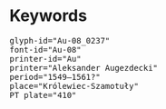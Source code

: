 # Keywords
<pre>
glyph-id="Au-08_0237"
font-id="Au-08"
printer-id="Au"
printer="Aleksander Augezdecki"
period="1549–1561?"
place="Królewiec-Szamotuły"
PT plate="410"
</pre>
